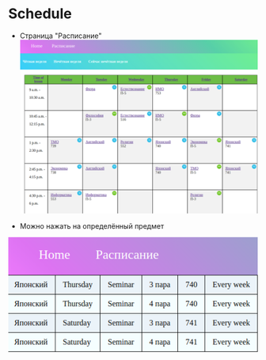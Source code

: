 # Schedule

- Страница "Расписание"
![rм](/readme1.png)

- Можно нажать на определённый предмет

![vаааqgаd](/readme2.png)
